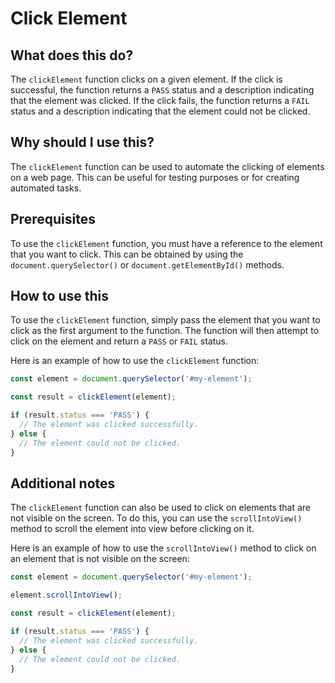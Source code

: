 
  
   # **Click Element**

## What does this do?

The `clickElement` function clicks on a given element. If the click is successful, the function returns a `PASS` status and a description indicating that the element was clicked. If the click fails, the function returns a `FAIL` status and a description indicating that the element could not be clicked.

## Why should I use this?

The `clickElement` function can be used to automate the clicking of elements on a web page. This can be useful for testing purposes or for creating automated tasks.

## Prerequisites

To use the `clickElement` function, you must have a reference to the element that you want to click. This can be obtained by using the `document.querySelector()` or `document.getElementById()` methods.

## How to use this

To use the `clickElement` function, simply pass the element that you want to click as the first argument to the function. The function will then attempt to click on the element and return a `PASS` or `FAIL` status.

Here is an example of how to use the `clickElement` function:

```javascript
const element = document.querySelector('#my-element');

const result = clickElement(element);

if (result.status === 'PASS') {
  // The element was clicked successfully.
} else {
  // The element could not be clicked.
}
```

## Additional notes

The `clickElement` function can also be used to click on elements that are not visible on the screen. To do this, you can use the `scrollIntoView()` method to scroll the element into view before clicking on it.

Here is an example of how to use the `scrollIntoView()` method to click on an element that is not visible on the screen:

```javascript
const element = document.querySelector('#my-element');

element.scrollIntoView();

const result = clickElement(element);

if (result.status === 'PASS') {
  // The element was clicked successfully.
} else {
  // The element could not be clicked.
}
```
  
  
